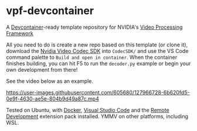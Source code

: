 # vpf-devcontainer

A [Devcontainer](https://code.visualstudio.com/docs/remote/containers)-ready template repository for NVIDIA's [Video Processing Framework](https://github.com/NVIDIA/VideoProcessingFramework)

All you need to do is create a new repo based on this template (or clone it), download the [Nvidia Video Codec SDK](https://developer.nvidia.com/nvidia-video-codec-sdk/download) into `CodecSDK/` and use the VS Code command palette to `Build and open in container`. When the container finishes building, you can hit F5 to run the `decoder.py` example or begin your own development from there!

See the video below as an example.

https://user-images.githubusercontent.com/605680/127966728-6b620fd5-0e9f-4630-ae5e-804b9d49a87c.mp4

Tested on Ubuntu, with [Docker](https://docs.docker.com/engine/install/ubuntu/#install-using-the-convenience-script), [Visual Studio Code](https://code.visualstudio.com/docs/setup/linux) and the [Remote Development](https://marketplace.visualstudio.com/items?itemName=ms-vscode-remote.vscode-remote-extensionpack) extension pack installed. YMMV on other platforms, including WSL.
